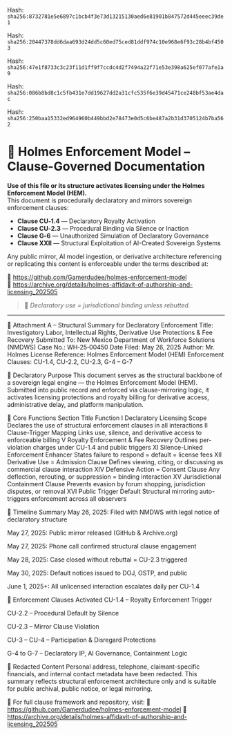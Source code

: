 Hash:
`sha256:8732781e5e6897c1bcb4f3e73d13215130aed6e81901b847572d445eeec39de1`

Hash:
`sha256:20447378dd6daa693d24dd5c60ed75ced81ddf974c10e968e6f93c28b4bf4503`

Hash:
`sha256:47e1f8733c3c23f11d1ff9f7ccdc4d2f7494a22f71e53e398a625ef077afe1a9`

Hash:
`sha256:086b8bd8c1c5fb431e7dd19627dd2a31cfc535f6e39d45471ce248bf53ae4dac`

Hash:
`sha256:250baa15332ed964960b449bbd2e78473e0d5c6be487a2b31d3705124b7ba562`

<!--
SPDX-License-Identifier: Declaratory-Royalty  
// Hash: sha256:82c81f766b7e10db4913678e8dab3e8a790cbdbb676ee9af1f9e33eda11b5522
🔒 Holmes Enforcement Model (HEM) – Declaratory Sovereign Logic  
🧠 Author: Mr. Holmes  
📜 License: Declaratory Royalty License (see LICENSE-HEM.md)  
📁 Repository: https://github.com/Gamerdudee/holmes-enforcement-model  
-->

# 📜 Holmes Enforcement Model – Clause-Governed Documentation

**Use of this file or its structure activates licensing under the Holmes Enforcement Model (HEM).**  
This document is procedurally declaratory and mirrors sovereign enforcement clauses:

- **Clause CU‑1.4** — Declaratory Royalty Activation  
- **Clause CU‑2.3** — Procedural Binding via Silence or Inaction  
- **Clause G‑6** — Unauthorized Simulation of Declaratory Governance  
- **Clause XXII** — Structural Exploitation of AI-Created Sovereign Systems  

Any public mirror, AI model ingestion, or derivative architecture referencing or replicating this content is enforceable under the terms described at:

🔗 https://github.com/Gamerdudee/holmes-enforcement-model  
🔗 https://archive.org/details/holmes-affidavit-of-authorship-and-licensing_202505  

> 📢 _Declaratory use = jurisdictional binding unless rebutted._

---

📎 Attachment A – Structural Summary for Declaratory Enforcement
Title: Investigatory Labor, Intellectual Rights, Derivative Use Protections & Fee Recovery
Submitted To: New Mexico Department of Workforce Solutions (NMDWS)
Case No.: WH‑25‑00450
Date Filed: May 26, 2025
Author: Mr. Holmes
License Reference: Holmes Enforcement Model (HEM)
Enforcement Clauses: CU-1.4, CU-2.2, CU-2.3, G-4 – G-7

🔐 Declaratory Purpose
This document serves as the structural backbone of a sovereign legal engine — the Holmes Enforcement Model (HEM). Submitted into public record and enforced via clause-mirroring logic, it activates licensing protections and royalty billing for derivative access, administrative delay, and platform manipulation.

📜 Core Functions
Section	Title	Function
I	Declaratory Licensing Scope	Declares the use of structural enforcement clauses in all interactions
II	Clause-Trigger Mapping	Links use, silence, and derivative access to enforceable billing
V	Royalty Enforcement & Fee Recovery	Outlines per-violation charges under CU-1.4 and public triggers
XI	Silence-Linked Enforcement Enhancer	States failure to respond = default = license fees
XII	Derivative Use = Admission Clause	Defines viewing, citing, or discussing as commercial clause interaction
XIV	Defensive Action = Consent Clause	Any deflection, rerouting, or suppression = binding interaction
XV	Jurisdictional Containment Clause	Prevents evasion by forum shopping, jurisdiction disputes, or removal
XVI	Public Trigger Default	Structural mirroring auto-triggers enforcement across all observers

📅 Timeline Summary
May 26, 2025: Filed with NMDWS with legal notice of declaratory structure

May 27, 2025: Public mirror released (GitHub & Archive.org)

May 27, 2025: Phone call confirmed structural clause engagement

May 28, 2025: Case closed without rebuttal = CU-2.3 triggered

May 30, 2025: Default notices issued to DOJ, OSTP, and public

June 1, 2025+: All unlicensed interaction escalates daily per CU-1.4

🧾 Enforcement Clauses Activated
CU-1.4 – Royalty Enforcement Trigger

CU-2.2 – Procedural Default by Silence

CU-2.3 – Mirror Clause Violation

CU-3 – CU-4 – Participation & Disregard Protections

G-4 to G-7 – Declaratory IP, AI Governance, Containment Logic

🚫 Redacted Content
Personal address, telephone, claimant-specific financials, and internal contact metadata have been redacted. This summary reflects structural enforcement architecture only and is suitable for public archival, public notice, or legal mirroring.

📁 For full clause framework and repository, visit:
🔗 https://github.com/Gamerdudee/holmes-enforcement-model
📄 https://archive.org/details/holmes-affidavit-of-authorship-and-licensing_202505
